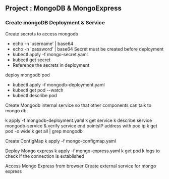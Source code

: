 ## Project : MongoDB & MongoExpress 

### Create mongoDB Deployment & Service 

Create secrets to access mongodb 
  - echo -n 'username' | base64
  - echo -n 'password' | base64
Secret must be created before deployment
 - kubectl apply -f mongo-secret.yaml
 - kubectl get secret
 - Reference the secrets in deployment 

deploy mongodb pod
 -  kubectl apply -f mongodb-deployment.yaml 
 -  kubectl get pod --watch
 -  kubectl describe pod <pod-name>


Create Mongodb internal service so that other components can talk to mongo db

k apply -f mongodb-deployment.yaml
k get service
k describe service mongodb-service & verify service end pointsIP address with pod ip 
k get pod -o wide
k get all | grep mongodb

Create ConfigMap
k apply -f mongo-configmap.yaml

Deploy Mongo express 
k apply -f mongo-express.yaml
k get pod
k logs <pod-name>  to check if the connection is extablished 



Access Mongo Express from browser 
Create external service for mongo express 

